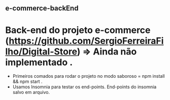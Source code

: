 ## e-commerce-backEnd
# Back-end do projeto e-commerce (https://github.com/SergioFerreiraFilho/Digital-Store) => Ainda não implementado .

- Primeiros comados para rodar o projeto no modo saboroso = npm install && npm start .
- Usamos Insomnia para testar os end-points. End-points do insomnia salvo em arquivo.

